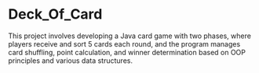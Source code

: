 # Deck_Of_Card
 This project involves developing a Java card game with two phases, where players receive and sort 5 cards each round, and the program manages card shuffling, point calculation, and winner determination based on OOP principles and various data structures.
